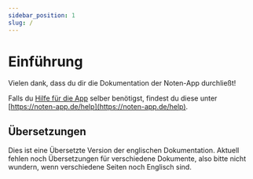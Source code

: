 ```yaml
---
sidebar_position: 1
slug: /
---
```


# Einführung

Vielen dank, dass du dir die Dokumentation der Noten-App durchließt!

Falls du [Hilfe für die App](#application-help) selber benötigst, findest du diese unter [https://noten-app.de/help](https://noten-app.de/help).

## Übersetzungen

Dies ist eine Übersetzte Version der englischen Dokumentation. Aktuell fehlen noch Übersetzungen für verschiedene Dokumente, also bitte nicht wundern, wenn verschiedene Seiten noch Englisch sind.
